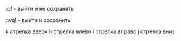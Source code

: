 
:q! - выйти и не сохранять

:wq! - выйти и сохранить

k стрелка вверх
h стрелка влево
i стрелка вправо
j стрелка вниз
